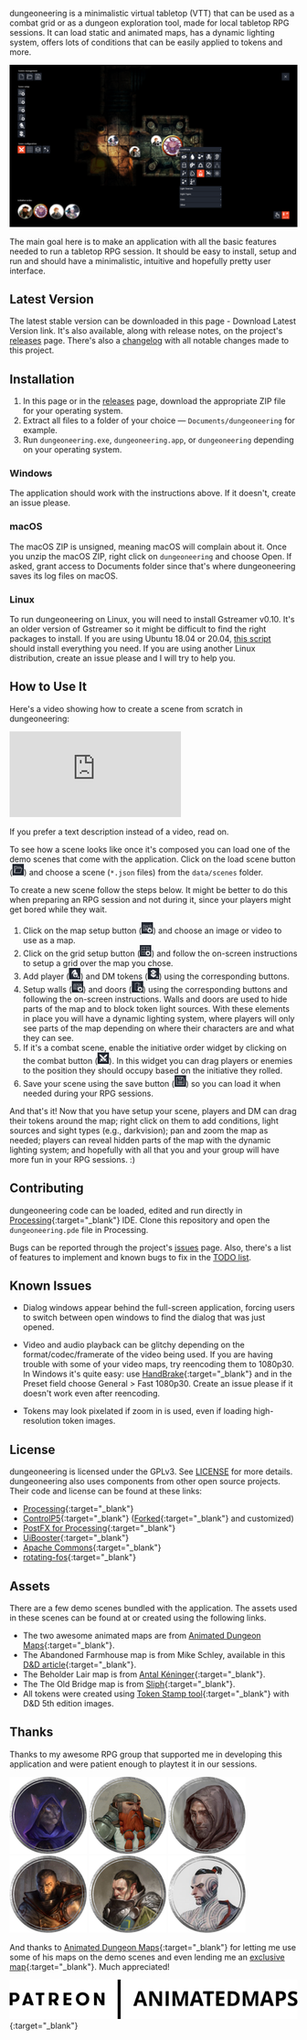 dungeoneering is a minimalistic virtual tabletop (VTT) that can be used as a combat grid or as a dungeon exploration tool, made for local tabletop RPG sessions. It can load static and animated maps, has a dynamic lighting system, offers lots of conditions that can be easily applied to tokens and more.

<a class="lightbox" href="images/screenshot.png" title="dungeoneering screenshot"><img src="images/screenshot.png" alt="dungeoneering screenshot"/></a>

The main goal here is to make an application with all the basic features needed to run a tabletop RPG session. It should be easy to install, setup and run and should have a minimalistic, intuitive and hopefully pretty user interface.



## Latest Version

The latest stable version can be downloaded in this page - Download Latest Version link. It's also available, along with release notes, on the project's [releases](https://github.com/luiscastilho/dungeoneering/releases) page. There's also a [changelog](CHANGELOG.md) with all notable changes made to this project.



## Installation

1. In this page or in the [releases](https://github.com/luiscastilho/dungeoneering/releases) page, download the appropriate ZIP file for your operating system.
2. Extract all files to a folder of your choice — `Documents/dungeoneering` for example.
3. Run `dungeoneering.exe`, `dungeoneering.app`, or `dungeoneering` depending on your operating system.

### Windows

The application should work with the instructions above. If it doesn't, create an issue please.

### macOS

The macOS ZIP is unsigned, meaning macOS will complain about it. Once you unzip the macOS ZIP, right click on `dungeoneering` and choose Open. If asked, grant access to Documents folder since that's where dungeoneering saves its log files on macOS.

### Linux

To run dungeoneering on Linux, you will need to install Gstreamer v0.10. It's an older version of Gstreamer so it might be difficult to find the right packages to install. If you are using Ubuntu 18.04 or 20.04, [this script](releases/ubuntu_install_prereqs.sh) should install everything you need. If you are using another Linux distribution, create an issue please and I will try to help you.



## How to Use It

Here's a video showing how to create a scene from scratch in dungeoneering:

<div class="video-wrap">
  <div class="video-container">
    <iframe src="https://www.youtube.com/embed/mLLleHoVkdk" allowfullscreen="" frameborder="0"></iframe>
  </div>
</div>

If you prefer a text description instead of a video, read on.

To see how a scene looks like once it's composed you can load one of the demo scenes that come with the application. Click on the load scene button (<img src="https://raw.githubusercontent.com/luiscastilho/dungeoneering/main/dungeoneering/data/icons/app/load_idle.png" width="20" height="20" alt="load scene icon" title="load scene icon">) and choose a scene (`*.json` files) from the `data/scenes` folder.

To create a new scene follow the steps below. It might be better to do this when preparing an RPG session and not during it, since your players might get bored while they wait.

1. Click on the map setup button (<img src="https://raw.githubusercontent.com/luiscastilho/dungeoneering/main/dungeoneering/data/icons/scene/setup/map_idle.png" width="20" height="20" alt="map setup icon" title="map setup icon">) and choose an image or video to use as a map.
2. Click on the grid setup button (<img src="https://raw.githubusercontent.com/luiscastilho/dungeoneering/main/dungeoneering/data/icons/scene/setup/grid_idle.png" width="20" height="20" alt="grid setup icon" title="grid setup icon">) and follow the on-screen instructions to setup a grid over the map you chose.
3. Add player (<img src="https://raw.githubusercontent.com/luiscastilho/dungeoneering/main/dungeoneering/data/icons/scene/setup/hero_idle.png" width="20" height="20" alt="add player token icon" title="add player token icon">) and DM tokens (<img src="https://raw.githubusercontent.com/luiscastilho/dungeoneering/main/dungeoneering/data/icons/scene/setup/monster_idle.png" width="20" height="20" alt="add DM token icon" title="add DM token icon">) using the corresponding buttons.
4. Setup walls (<img src="https://raw.githubusercontent.com/luiscastilho/dungeoneering/main/dungeoneering/data/icons/scene/setup/wall_idle.png" width="20" height="20" alt="walls setup icon" title="walls setup icon">) and doors (<img src="https://raw.githubusercontent.com/luiscastilho/dungeoneering/main/dungeoneering/data/icons/scene/setup/door_idle.png" width="20" height="20" alt="doors setup icon" title="doors setup icon">) using the corresponding buttons and following the on-screen instructions. Walls and doors are used to hide parts of the map and to block token light sources. With these elements in place you will have a dynamic lighting system, where players will only see parts of the map depending on where their characters are and what they can see.
5. If it's a combat scene, enable the initiative order widget by clicking on the combat button (<img src="https://raw.githubusercontent.com/luiscastilho/dungeoneering/main/dungeoneering/data/icons/scene/config/combat_idle.png" width="20" height="20" alt="combat icon" title="combat icon">). In this widget you can drag players or enemies to the position they should occupy based on the initiative they rolled.
6. Save your scene using the save button (<img src="https://raw.githubusercontent.com/luiscastilho/dungeoneering/main/dungeoneering/data/icons/app/save_idle.png" width="20" height="20" alt="save scene icon" title="save scene icon">) so you can load it when needed during your RPG sessions.

And that's it! Now that you have setup your scene, players and DM can drag their tokens around the map; right click on them to add conditions, light sources and sight types (e.g., darkvision); pan and zoom the map as needed; players can reveal hidden parts of the map with the dynamic lighting system; and hopefully with all that you and your group will have more fun in your RPG sessions. :)



## Contributing

dungeoneering code can be loaded, edited and run directly in [Processing](https://processing.org/){:target="_blank"} IDE. Clone this repository and open the `dungeoneering.pde` file in Processing.

Bugs can be reported through the project's [issues](https://github.com/luiscastilho/dungeoneering/issues) page. Also, there's a list of features to implement and known bugs to fix in the [TODO list](TODO.md).



## Known Issues

- Dialog windows appear behind the full-screen application, forcing users to switch between open windows to find the dialog that was just opened.

- Video and audio playback can be glitchy depending on the format/codec/framerate of the video being used. If you are having trouble with some of your video maps, try reencoding them to 1080p30. In Windows it's quite easy: use [HandBrake](https://handbrake.fr/){:target="_blank"} and in the Preset field choose General > Fast 1080p30. Create an issue please if it doesn't work even after reencoding.

- Tokens may look pixelated if zoom in is used, even if loading high-resolution token images.



## License

dungeoneering is licensed under the GPLv3. See [LICENSE](https://github.com/luiscastilho/dungeoneering/blob/main/LICENSE.md) for more details. dungeoneering also uses components from other open source projects. Their code and license can be found at these links:

- [Processing](https://github.com/processing/processing){:target="_blank"}
- [ControlP5](https://github.com/sojamo/controlp5){:target="_blank"} ([Forked](https://github.com/luiscastilho/controlp5){:target="_blank"} and customized)
- [PostFX for Processing](https://github.com/cansik/processing-postfx){:target="_blank"}
- [UiBooster](https://github.com/Milchreis/uibooster-for-processing){:target="_blank"}
- [Apache Commons](https://commons.apache.org/){:target="_blank"}
- [rotating-fos](https://github.com/vy/rotating-fos){:target="_blank"}



## Assets

There are a few demo scenes bundled with the application. The assets used in these scenes can be found at or created using the following links.

- The two awesome animated maps are from [Animated Dungeon Maps](https://www.patreon.com/animatedmaps "Animated Dungeon Maps Patreon page"){:target="_blank"}.
- The <a class="lightbox-link farmhouse" title="Abandoned Farmhouse map">Abandoned Farmhouse map</a> is from Mike Schley, available in this [D&D article](https://dnd.wizards.com/articles/features/schley-stack "D&D Schley Stack article"){:target="_blank"}.
- The <a class="lightbox-link beholder" title="Beholder Lair map">Beholder Lair map</a> is from [Antal Kéninger](https://www.artstation.com/kena "Antal Kéninger ArtStation profile"){:target="_blank"}.
- The <a class="lightbox-link bridge" title="The Old Bridge map">The Old Bridge map</a> is from [Sliph](https://www.patreon.com/sliph "Sliph Patreon"){:target="_blank"}.
- All tokens were created using [Token Stamp tool](https://rolladvantage.com/tokenstamp/ "Token Stamp tool"){:target="_blank"} with D&D 5th edition images.



## Thanks

Thanks to my awesome RPG group that supported me in developing this application and were patient enough to playtest it in our sessions.

![Claw token](images/playtesters/claw.png "Claw, Tabaxi Sorcerer (Wild Magic)")
![Gruk token](images/playtesters/gruk.png "Gruk, Dwarf Fighter (Eldritch Knight)")
![Labard token](images/playtesters/labard.png "Labard, Halfling Rogue (Assassin)")
![Lander token](images/playtesters/lander.png "Lander, Human Cleric (Forge Domain)")
![Naven token](images/playtesters/naven.png "Naven, Half-Elf Paladin (Oath of the Ancients)")
![Sora token](images/playtesters/sora.png "Sora, Human Monk (Way of the Long Death)")

And thanks to [Animated Dungeon Maps](https://www.patreon.com/animatedmaps "Animated Dungeon Maps Patreon page"){:target="_blank"} for letting me use some of his maps on the demo scenes and even lending me an [exclusive map](https://github.com/luiscastilho/dungeoneering/blob/main/dungeoneering/data/maps/Animated-SwordCoast.mp4){:target="_blank"}. Much appreciated!

[![Animated Dungeon Maps logo](images/logos/partners/animated-dungeon-maps.png)](https://www.patreon.com/animatedmaps "Animated Dungeon Maps Patreon page"){:target="_blank"}
